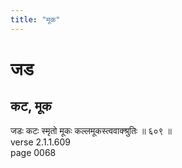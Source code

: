 ```yaml
---
title: "मूक"
---
```


# जड
## कट, मूक
जडः कटः स्मृतो मूकः कल्लमूकस्त्ववाक्श्रुतिः ॥ ६०९ ॥<br />verse 2.1.1.609<br />page 0068

